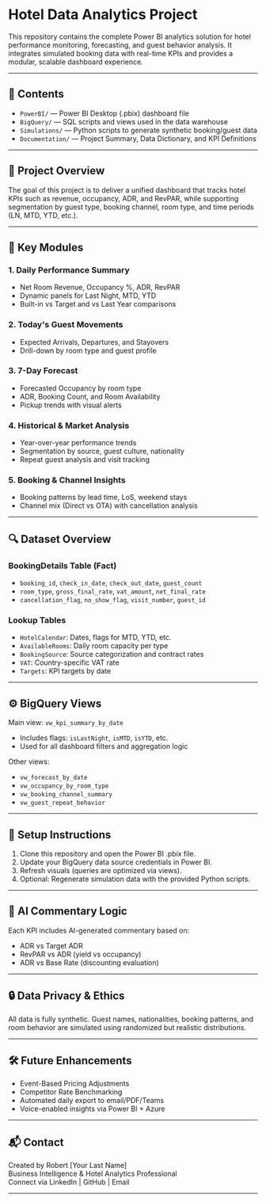 # Hotel Data Analytics Project

This repository contains the complete Power BI analytics solution for hotel performance monitoring, forecasting, and guest behavior analysis. It integrates simulated booking data with real-time KPIs and provides a modular, scalable dashboard experience.

---

## 📁 Contents

- `PowerBI/` — Power BI Desktop (.pbix) dashboard file
- `BigQuery/` — SQL scripts and views used in the data warehouse
- `Simulations/` — Python scripts to generate synthetic booking/guest data
- `Documentation/` — Project Summary, Data Dictionary, and KPI Definitions

---

## 🧩 Project Overview

The goal of this project is to deliver a unified dashboard that tracks hotel KPIs such as revenue, occupancy, ADR, and RevPAR, while supporting segmentation by guest type, booking channel, room type, and time periods (LN, MTD, YTD, etc.).

---

## 🧠 Key Modules

### 1. **Daily Performance Summary**
- Net Room Revenue, Occupancy %, ADR, RevPAR
- Dynamic panels for Last Night, MTD, YTD
- Built-in vs Target and vs Last Year comparisons

### 2. **Today's Guest Movements**
- Expected Arrivals, Departures, and Stayovers
- Drill-down by room type and guest profile

### 3. **7-Day Forecast**
- Forecasted Occupancy by room type
- ADR, Booking Count, and Room Availability
- Pickup trends with visual alerts

### 4. **Historical & Market Analysis**
- Year-over-year performance trends
- Segmentation by source, guest culture, nationality
- Repeat guest analysis and visit tracking

### 5. **Booking & Channel Insights**
- Booking patterns by lead time, LoS, weekend stays
- Channel mix (Direct vs OTA) with cancellation analysis

---

## 🔍 Dataset Overview

### BookingDetails Table (Fact)
- `booking_id`, `check_in_date`, `check_out_date`, `guest_count`
- `room_type`, `gross_final_rate`, `vat_amount`, `net_final_rate`
- `cancellation_flag`, `no_show_flag`, `visit_number`, `guest_id`

### Lookup Tables
- `HotelCalendar`: Dates, flags for MTD, YTD, etc.
- `AvailableRooms`: Daily room capacity per type
- `BookingSource`: Source categorization and contract rates
- `VAT`: Country-specific VAT rate
- `Targets`: KPI targets by date

---

## ⚙️ BigQuery Views

Main view: `vw_kpi_summary_by_date`  
- Includes flags: `isLastNight`, `isMTD`, `isYTD`, etc.  
- Used for all dashboard filters and aggregation logic

Other views:
- `vw_forecast_by_date`
- `vw_occupancy_by_room_type`
- `vw_booking_channel_summary`
- `vw_guest_repeat_behavior`

---

## 📌 Setup Instructions

1. Clone this repository and open the Power BI .pbix file.
2. Update your BigQuery data source credentials in Power BI.
3. Refresh visuals (queries are optimized via views).
4. Optional: Regenerate simulation data with the provided Python scripts.

---

## 🧠 AI Commentary Logic

Each KPI includes AI-generated commentary based on:
- ADR vs Target ADR
- RevPAR vs ADR (yield vs occupancy)
- ADR vs Base Rate (discounting evaluation)

---

## 🔒 Data Privacy & Ethics

All data is fully synthetic. Guest names, nationalities, booking patterns, and room behavior are simulated using randomized but realistic distributions.

---

## 🛠️ Future Enhancements

- Event-Based Pricing Adjustments
- Competitor Rate Benchmarking
- Automated daily export to email/PDF/Teams
- Voice-enabled insights via Power BI + Azure

---

## 📬 Contact

Created by Robert [Your Last Name]  
Business Intelligence & Hotel Analytics Professional  
Connect via LinkedIn | GitHub | Email

---

